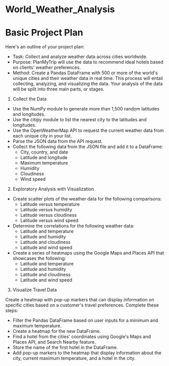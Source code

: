 # World_Weather_Analysis
# Basic Project Plan
Here's an outline of your project plan:

* Task: Collect and analyze weather data across cities worldwide.
* Purpose: PlanMyTrip will use the data to recommend ideal hotels based on clients' weather preferences.
* Method: Create a Pandas DataFrame with 500 or more of the world's unique cities and their weather data in real time. This process will entail collecting, analyzing, and visualizing the data. Your analysis of the data will be split into three main parts, or stages.

1. Collect the Data
* Use the NumPy module to generate more than 1,500 random latitudes and longitudes.
* Use the citipy module to list the nearest city to the latitudes and longitudes.
* Use the OpenWeatherMap API to request the current weather data from each unique city in your list.
* Parse the JSON data from the API request.
* Collect the following data from the JSON file and add it to a DataFrame:
  * City, country, and date
  * Latitude and longitude
  *  Maximum temperature
  * Humidity
  * Cloudiness
  * Wind speed
2. Exploratory Analysis with Visualization
* Create scatter plots of the weather data for the following comparisons:
  * Latitude versus temperature
  * Latitude versus humidity
  * Latitude versus cloudiness
  * Latitude versus wind speed
* Determine the correlations for the following weather data:
  * Latitude and temperature
  * Latitude and humidity
  * Latitude and cloudiness
  * Latitude and wind speed
* Create a series of heatmaps using the Google Maps and Places API that showcases the following:
  * Latitude and temperature
  * Latitude and humidity
  * Latitude and cloudiness
  * Latitude and wind speed
3. Visualize Travel Data

Create a heatmap with pop-up markers that can display information on specific cities based on a customer's travel preferences. Complete these steps:
* Filter the Pandas DataFrame based on user inputs for a minimum and maximum temperature.
* Create a heatmap for the new DataFrame.
* Find a hotel from the cities' coordinates using Google's Maps and Places API, and Search Nearby feature.
* Store the name of the first hotel in the DataFrame.
* Add pop-up markers to the heatmap that display information about the city, current maximum temperature, and a hotel in the city.
